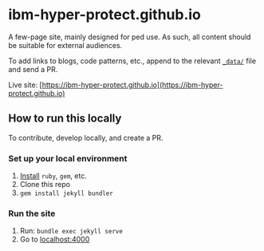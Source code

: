 # ibm-hyper-protect.github.io

A few-page site, mainly designed for ped use. As such, all content should be suitable for external audiences.

To add links to blogs, code patterns, etc., append to the relevant [`_data/`](_data/) file and send a PR.

Live site: [https://ibm-hyper-protect.github.io](https://ibm-hyper-protect.github.io)

## How to run this locally

To contribute, develop locally, and create a PR.

### Set up your local environment

1. [Install](https://jekyllrb.com/docs/installation/) `ruby`, `gem`, etc.
2. Clone this repo
3. `gem install jekyll bundler`


### Run the site

1. Run: `bundle exec jekyll serve`
2. Go to [localhost:4000](http://localhost:400)
